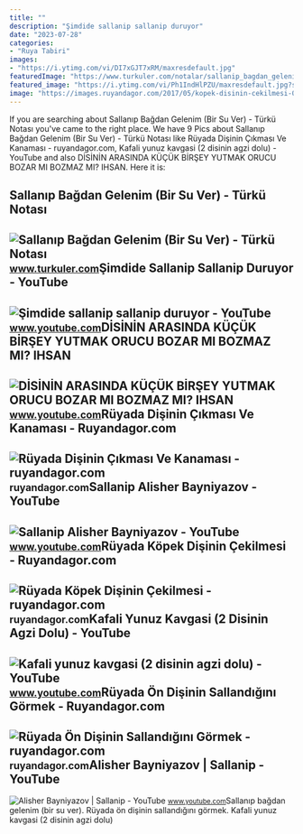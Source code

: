 ```yaml
---
title: ""
description: "Şimdide sallanip sallanip duruyor"
date: "2023-07-28"
categories:
- "Ruya Tabiri"
images:
- "https://i.ytimg.com/vi/DI7xGJT7xRM/maxresdefault.jpg"
featuredImage: "https://www.turkuler.com/notalar/sallanip_bagdan_gelenim_.gif"
featured_image: "https://i.ytimg.com/vi/Ph1IndHlPZU/maxresdefault.jpg?sqp=-oaymwEmCIAKENAF8quKqQMa8AEB-AH8CYAC0AWKAgwIABABGGUgWihWMA8=&amp;rs=AOn4CLBAPS2m2csXd4VTsSX5InnPyT1amA"
image: "https://images.ruyandagor.com/2017/05/kopek-disinin-cekilmesi-0010.jpg"
---
```


If you are searching about Sallanıp Bağdan Gelenim (Bir Su Ver) - Türkü Notası you've came to the right place. We have 9 Pics about Sallanıp Bağdan Gelenim (Bir Su Ver) - Türkü Notası like Rüyada Dişinin Çıkması Ve Kanaması - ruyandagor.com, Kafali yunuz kavgasi (2 disinin agzi dolu) - YouTube and also DİSİNİN ARASINDA KÜÇÜK BİRŞEY YUTMAK ORUCU BOZAR MI BOZMAZ MI? IHSAN. Here it is:

Sallanıp Bağdan Gelenim (Bir Su Ver) - Türkü Notası
---------------------------------------------------

 ![Sallanıp Bağdan Gelenim (Bir Su Ver) - Türkü Notası](https://www.turkuler.com/notalar/sallanip_bagdan_gelenim_.gif) <small>www.turkuler.com</small>Şimdide Sallanip Sallanip Duruyor - YouTube
-------------------------------------------

 ![Şimdide sallanip sallanip duruyor - YouTube](https://i.ytimg.com/vi/NPctrfcW_ZE/maxresdefault.jpg?sqp=-oaymwEoCIAKENAF8quKqQMcGADwAQH4Ac4FgAKACooCDAgAEAEYUiBeKGUwDw==&rs=AOn4CLAZtNaNnCvwBUiTh0nl3sg_KqKl6g) <small>www.youtube.com</small>DİSİNİN ARASINDA KÜÇÜK BİRŞEY YUTMAK ORUCU BOZAR MI BOZMAZ MI? IHSAN
--------------------------------------------------------------------

 ![DİSİNİN ARASINDA KÜÇÜK BİRŞEY YUTMAK ORUCU BOZAR MI BOZMAZ MI? IHSAN](https://i.ytimg.com/vi/vsi9dyEfWSo/maxresdefault.jpg) <small>www.youtube.com</small>Rüyada Dişinin Çıkması Ve Kanaması - Ruyandagor.com
---------------------------------------------------

 ![Rüyada Dişinin Çıkması Ve Kanaması - ruyandagor.com](https://images.ruyandagor.com/2017/05/disinin-cikmasi-ve-kanamasi-2114.jpg) <small>ruyandagor.com</small>Sallanip Alisher Bayniyazov - YouTube
-------------------------------------

 ![Sallanip Alisher Bayniyazov - YouTube](https://i.ytimg.com/vi/9rFh49d6p-c/maxresdefault.jpg?sqp=-oaymwEmCIAKENAF8quKqQMa8AEB-AH6CYAC0AWKAgwIABABGHIgTig1MA8=&rs=AOn4CLAXYrHdgf5-ywuYfT1BrPG4VIg2Bw) <small>www.youtube.com</small>Rüyada Köpek Dişinin Çekilmesi - Ruyandagor.com
-----------------------------------------------

 ![Rüyada Köpek Dişinin Çekilmesi - ruyandagor.com](https://images.ruyandagor.com/2017/05/kopek-disinin-cekilmesi-0010.jpg) <small>ruyandagor.com</small>Kafali Yunuz Kavgasi (2 Disinin Agzi Dolu) - YouTube
----------------------------------------------------

 ![Kafali yunuz kavgasi (2 disinin agzi dolu) - YouTube](https://i.ytimg.com/vi/DI7xGJT7xRM/maxresdefault.jpg) <small>www.youtube.com</small>Rüyada Ön Dişinin Sallandığını Görmek - Ruyandagor.com
------------------------------------------------------

 ![Rüyada Ön Dişinin Sallandığını Görmek - ruyandagor.com](https://images.ruyandagor.com/2017/05/on-disinin-sallandigini-gormek-2203.jpg) <small>ruyandagor.com</small>Alisher Bayniyazov | Sallanip - YouTube
---------------------------------------

 ![Alisher Bayniyazov | Sallanip - YouTube](https://i.ytimg.com/vi/Ph1IndHlPZU/maxresdefault.jpg?sqp=-oaymwEmCIAKENAF8quKqQMa8AEB-AH8CYAC0AWKAgwIABABGGUgWihWMA8=&rs=AOn4CLBAPS2m2csXd4VTsSX5InnPyT1amA) <small>www.youtube.com</small>Sallanıp bağdan gelenim (bir su ver). Rüyada ön dişinin sallandığını görmek. Kafali yunuz kavgasi (2 disinin agzi dolu)
